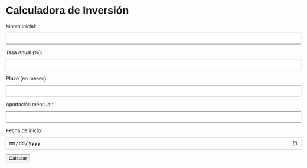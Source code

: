 <!DOCTYPE html>
<html lang="es">
<head>
  <meta charset="UTF-8" />
  <meta name="viewport" content="width=device-width, initial-scale=1.0"/>
  <title>Calculadora de Inversión</title>
  <style>
    body { font-family: Arial, sans-serif; max-width: 800px; margin: auto; padding: 20px; }
    label, input { display: block; margin-top: 10px; }
    input { padding: 6px; width: 100%; }
    table { width: 100%; border-collapse: collapse; margin-top: 20px; }
    th, td { border: 1px solid #ccc; padding: 8px; text-align: center; }
    th { background-color: #f0f0f0; }
    .result { margin-top: 20px; font-weight: bold; }
  </style>
</head>
<body>
  <h1>Calculadora de Inversión</h1>
  <label>Monto Inicial:</label>
  <input type="number" id="capitalInicial" />

  <label>Tasa Anual (%):</label>
  <input type="number" id="tasa" />

  <label>Plazo (en meses):</label>
  <input type="number" id="plazo" />

  <label>Aportación mensual:</label>
  <input type="number" id="aportacion" />

  <label>Fecha de inicio:</label>
  <input type="date" id="fechaInicio" />

  <button onclick="calcular()">Calcular</button>

  <div class="result" id="resultado"></div>
  <table id="tablaResultados" style="display:none">
    <thead>
      <tr>
        <th>Mes</th>
        <th>Fecha</th>
        <th>Aportación</th>
        <th>Interés</th>
        <th>Total</th>
      </tr>
    </thead>
    <tbody></tbody>
  </table>

  <script>
    function calcular() {
      const capitalInicial = parseFloat(document.getElementById('capitalInicial').value) || 0;
      const tasa = parseFloat(document.getElementById('tasa').value) || 0;
      const plazo = parseInt(document.getElementById('plazo').value) || 0;
      const aportacion = parseFloat(document.getElementById('aportacion').value) || 0;
      const fechaInicio = new Date(document.getElementById('fechaInicio').value);

      let capital = capitalInicial;
      let totalInteres = 0;
      const mensual = tasa / 12 / 100;
      const tabla = document.querySelector('#tablaResultados tbody');
      tabla.innerHTML = '';

      for (let i = 1; i <= plazo; i++) {
        const interes = capital * mensual;
        totalInteres += interes;
        capital += interes + aportacion;

        const fecha = new Date(fechaInicio);
        fecha.setMonth(fecha.getMonth() + i);
        const fila = `<tr>
          <td>${i}</td>
          <td>${fecha.toLocaleDateString()}</td>
          <td>$${aportacion.toFixed(2)}</td>
          <td>$${interes.toFixed(2)}</td>
          <td>$${capital.toFixed(2)}</td>
        </tr>`;
        tabla.innerHTML += fila;
      }

      document.getElementById('resultado').innerText = `Monto final estimado: $${capital.toFixed(2)} (Interés generado: $${totalInteres.toFixed(2)})`;
      document.getElementById('tablaResultados').style.display = 'table';
    }
  </script>
</body>
</html>
